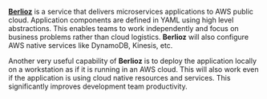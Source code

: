 
[**Berlioz**](https://berlioz.cloud) is a service that delivers microservices applications to AWS public cloud. Application components are defined in YAML using high level abstractions. This enables teams to work independently and focus on  business problems rather than cloud logistics. **Berlioz** will also configure AWS native services like DynamoDB, Kinesis, etc.

Another very useful capability of **Berlioz** is to deploy the application locally on a workstation as if it is running in an AWS cloud. This will also work even if the application is using cloud native resources and services. This significantly improves development team productivity.
